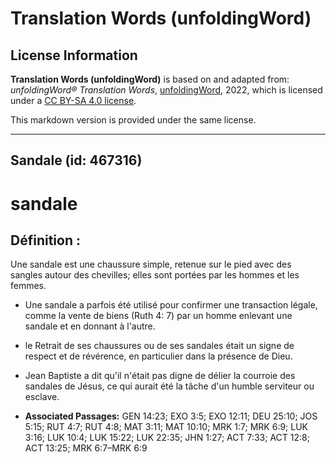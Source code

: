 # Translation Words (unfoldingWord)

## License Information

**Translation Words (unfoldingWord)** is based on and adapted from: _unfoldingWord® Translation Words_, [unfoldingWord](https://unfoldingword.org/utw), 2022, which is licensed under a [CC BY-SA 4.0 license](https://creativecommons.org/licenses/by-sa/4.0/legalcode.en).

This markdown version is provided under the same license.



--------------------------------

## Sandale (id: 467316)

sandale
=======

Définition :
------------

Une sandale est une chaussure simple, retenue sur le pied avec des sangles autour des chevilles; elles sont portées par les hommes et les femmes.

* Une sandale a parfois été utilisé pour confirmer une transaction légale, comme la vente de biens (Ruth 4: 7\) par un homme enlevant une sandale et en donnant à l'autre.
* le Retrait de ses chaussures ou de ses sandales était un signe de respect et de révérence, en particulier dans la présence de Dieu.
* Jean Baptiste a dit qu'il n'était pas digne de délier la courroie des sandales de Jésus, ce qui aurait été la tâche d'un humble serviteur ou esclave.

* **Associated Passages:** GEN 14:23; EXO 3:5; EXO 12:11; DEU 25:10; JOS 5:15; RUT 4:7; RUT 4:8; MAT 3:11; MAT 10:10; MRK 1:7; MRK 6:9; LUK 3:16; LUK 10:4; LUK 15:22; LUK 22:35; JHN 1:27; ACT 7:33; ACT 12:8; ACT 13:25; MRK 6:7–MRK 6:9


